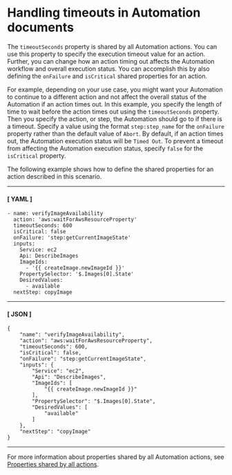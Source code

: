 # Handling timeouts in Automation documents<a name="automation-handling-timeouts"></a>

The `timeoutSeconds` property is shared by all Automation actions\. You can use this property to specify the execution timeout value for an action\. Further, you can change how an action timing out affects the Automation workflow and overall execution status\. You can accomplish this by also defining the `onFailure` and `isCritical` shared properties for an action\.

For example, depending on your use case, you might want your Automation to continue to a different action and not affect the overall status of the Automation if an action times out\. In this example, you specify the length of time to wait before the action times out using the `timeoutSeconds` property\. Then you specify the action, or step, the Automation should go to if there is a timeout\. Specify a value using the format `step:step_name` for the `onFailure` property rather than the default value of `Abort`\. By default, if an action times out, the Automation execution status will be `Timed Out`\. To prevent a timeout from affecting the Automation execution status, specify `false` for the `isCritical` property\.

The following example shows how to define the shared properties for an action described in this scenario\.

------
#### [ YAML ]

```
- name: verifyImageAvailability
  action: 'aws:waitForAwsResourceProperty'
  timeoutSeconds: 600
  isCritical: false
  onFailure: 'step:getCurrentImageState'
  inputs:
    Service: ec2
    Api: DescribeImages
    ImageIds:
      - '{{ createImage.newImageId }}'
    PropertySelector: '$.Images[0].State'
    DesiredValues:
      - available
  nextStep: copyImage
```

------
#### [ JSON ]

```
{
    "name": "verifyImageAvailability",
    "action": "aws:waitForAwsResourceProperty",
    "timeoutSeconds": 600,
    "isCritical": false,
    "onFailure": "step:getCurrentImageState",
    "inputs": {
        "Service": "ec2",
        "Api": "DescribeImages",
        "ImageIds": [
            "{{ createImage.newImageId }}"
        ],
        "PropertySelector": "$.Images[0].State",
        "DesiredValues": [
            "available"
        ]
    },
    "nextStep": "copyImage"
}
```

------

For more information about properties shared by all Automation actions, see [Properties shared by all actions](automation-actions.md#automation-common)\.